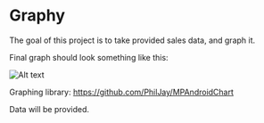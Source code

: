 # Graphy

The goal of this project is to take provided sales data, and graph it.


Final graph should look something like this:

![Alt text](https://monosnap.com/file/442gAwpb09gyoCo3YW7vS9EZnlMptF.png)

Graphing library:
https://github.com/PhilJay/MPAndroidChart

Data will be provided.

